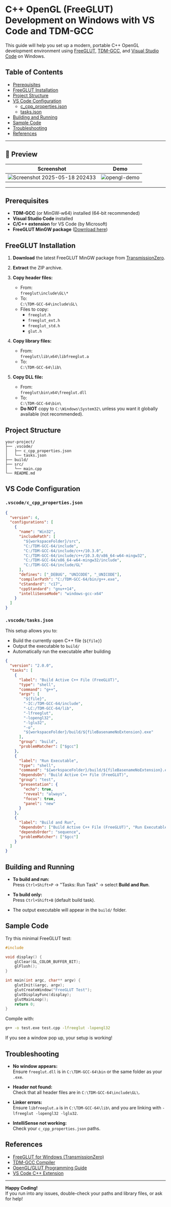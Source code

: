 ﻿# C++ OpenGL (FreeGLUT) Development on Windows with VS Code and TDM-GCC

This guide will help you set up a modern, portable C++ OpenGL development environment using [FreeGLUT](http://freeglut.sourceforge.net/), [TDM-GCC](https://jmeubank.github.io/tdm-gcc/), and [Visual Studio Code](https://code.visualstudio.com/) on Windows.

## Table of Contents

- [Prerequisites](#prerequisites)
- [FreeGLUT Installation](#freeglut-installation)
- [Project Structure](#project-structure)
- [VS Code Configuration](#vs-code-configuration)
  - [c_cpp_properties.json](#c_cpp_propertiesjson)
  - [tasks.json](#tasksjson)
- [Building and Running](#building-and-running)
- [Sample Code](#sample-code)
- [Troubleshooting](#troubleshooting)
- [References](#references)

---

## 📸 Preview

| Screenshot | Demo |
|------------|------|
| ![Screenshot 2025-05-18 202433](https://github.com/user-attachments/assets/766bc417-3882-49b2-bbe2-3b3a3210b152) | ![opengl-demo](https://github.com/user-attachments/assets/e256b931-8033-4df9-84ea-64b98cf27d9a) |

---

## Prerequisites

- **TDM-GCC** (or MinGW-w64) installed (64-bit recommended)
- **Visual Studio Code** installed
- **C/C++ extension** for VS Code (by Microsoft)
- **FreeGLUT MinGW package** ([Download here](https://www.transmissionzero.co.uk/software/freeglut-devel/))

## FreeGLUT Installation

1. **Download** the latest FreeGLUT MinGW package from [TransmissionZero](https://www.transmissionzero.co.uk/software/freeglut-devel/).

2. **Extract** the ZIP archive.

3. **Copy header files:**

   - From:  
     `freeglut\include\GL\*`
   - To:  
     `C:\TDM-GCC-64\include\GL\`
   - Files to copy:
     - `freeglut.h`
     - `freeglut_ext.h`
     - `freeglut_std.h`
     - `glut.h`

4. **Copy library files:**

   - From:  
     `freeglut\lib\x64\libfreeglut.a`
   - To:  
     `C:\TDM-GCC-64\lib\`

5. **Copy DLL file:**
   - From:  
     `freeglut\bin\x64\freeglut.dll`
   - To:  
     `C:\TDM-GCC-64\bin\`
   - **Do NOT** copy to `C:\Windows\System32\` unless you want it globally available (not recommended).

## Project Structure

```
your-project/
├── .vscode/
│   ├── c_cpp_properties.json
│   └── tasks.json
├── build/
├── src/
│   └── main.cpp
└── README.md
```

## VS Code Configuration

### `.vscode/c_cpp_properties.json`

```json
{
  "version": 4,
  "configurations": [
    {
      "name": "Win32",
      "includePath": [
        "${workspaceFolder}/src",
        "C:/TDM-GCC-64/include",
        "C:/TDM-GCC-64/include/c++/10.3.0",
        "C:/TDM-GCC-64/include/c++/10.3.0/x86_64-w64-mingw32",
        "C:/TDM-GCC-64/x86_64-w64-mingw32/include",
        "C:/TDM-GCC-64/include/GL"
      ],
      "defines": ["_DEBUG", "UNICODE", "_UNICODE"],
      "compilerPath": "C:/TDM-GCC-64/bin/g++.exe",
      "cStandard": "c17",
      "cppStandard": "gnu++14",
      "intelliSenseMode": "windows-gcc-x64"
    }
  ]
}
```

### `.vscode/tasks.json`

This setup allows you to:

- Build the currently open C++ file (`${file}`)
- Output the executable to `build/`
- Automatically run the executable after building

```json
{
  "version": "2.0.0",
  "tasks": [
    {
      "label": "Build Active C++ File (FreeGLUT)",
      "type": "shell",
      "command": "g++",
      "args": [
        "${file}",
        "-IC:/TDM-GCC-64/include",
        "-LC:/TDM-GCC-64/lib",
        "-lfreeglut",
        "-lopengl32",
        "-lglu32",
        "-o",
        "${workspaceFolder}/build/${fileBasenameNoExtension}.exe"
      ],
      "group": "build",
      "problemMatcher": ["$gcc"]
    },
    {
      "label": "Run Executable",
      "type": "shell",
      "command": "${workspaceFolder}/build/${fileBasenameNoExtension}.exe",
      "dependsOn": "Build Active C++ File (FreeGLUT)",
      "group": "test",
      "presentation": {
        "echo": true,
        "reveal": "always",
        "focus": true,
        "panel": "new"
      }
    },
    {
      "label": "Build and Run",
      "dependsOn": ["Build Active C++ File (FreeGLUT)", "Run Executable"],
      "dependsOrder": "sequence",
      "problemMatcher": ["$gcc"]
    }
  ]
}
```

## Building and Running

- **To build and run:**  
  Press `Ctrl+Shift+P` → "Tasks: Run Task" → select **Build and Run**.

- **To build only:**  
  Press `Ctrl+Shift+B` (default build task).

- The output executable will appear in the `build/` folder.

## Sample Code

Try this minimal FreeGLUT test:

```cpp
#include

void display() {
    glClear(GL_COLOR_BUFFER_BIT);
    glFlush();
}

int main(int argc, char** argv) {
    glutInit(&argc, argv);
    glutCreateWindow("FreeGLUT Test");
    glutDisplayFunc(display);
    glutMainLoop();
    return 0;
}
```

Compile with:

```sh
g++ -o test.exe test.cpp -lfreeglut -lopengl32
```

If you see a window pop up, your setup is working!

## Troubleshooting

- **No window appears:**  
  Ensure `freeglut.dll` is in `C:\TDM-GCC-64\bin` or the same folder as your `.exe`.

- **Header not found:**  
  Check that all header files are in `C:\TDM-GCC-64\include\GL\`.

- **Linker errors:**  
  Ensure `libfreeglut.a` is in `C:\TDM-GCC-64\lib\` and you are linking with `-lfreeglut -lopengl32 -lglu32`.

- **IntelliSense not working:**  
  Check your `c_cpp_properties.json` paths.

## References

- [FreeGLUT for Windows (TransmissionZero)](https://www.transmissionzero.co.uk/software/freeglut-devel/)
- [TDM-GCC Compiler](https://jmeubank.github.io/tdm-gcc/)
- [OpenGL/GLUT Programming Guide](https://www.opengl.org/resources/libraries/glut/)
- [VS Code C++ Extension](https://marketplace.visualstudio.com/items?itemName=ms-vscode.cpptools)

---

**Happy Coding!**  
If you run into any issues, double-check your paths and library files, or ask for help!
